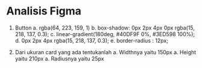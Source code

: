 # Analisis Figma
 
1. Button
  a. rgba(64, 223, 159, 1)
  b. box-shadow: 0px 2px 4px 0px rgba(15, 218, 137, 0.3);
  c. linear-gradient(180deg, #40DF9F 0%, #3ED598 100%);
  d. 0px 2px 4px rgba(15, 218, 137, 0.3);
  e. border-radius : 12px;

2. Dari ukuran card yang ada tentukanlah
  a. Widthnya yaitu 150px
  a. Height yaitu 210px
  a. Radiusnya yaitu 25px
